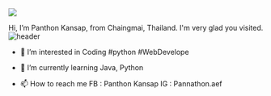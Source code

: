<img src="https://capsule-render.vercel.app/api?type=wave&color=gradient&height=300&section=header&text=Panthon%20Kansap&fontSize=50&fontAlign=50" />

Hi, I’m Panthon Kansap, from Chaingmai, Thailand. I'm very glad you visited. 
![header](https://capsule-render.vercel.app/api?type=rect&color=gradient&height=1)

- 👀 I’m interested in Coding #python #WebDevelope

- 🌱 I’m currently learning Java, Python

- 📫 How to reach me FB : Panthon Kansap IG : Pannathon.aef
<!---
Panthonf/Panthonf is a ✨ special ✨ repository because its `README.md` (this file) appears on your GitHub profile.
You can click the Preview link to take a look at your changes.
--->
